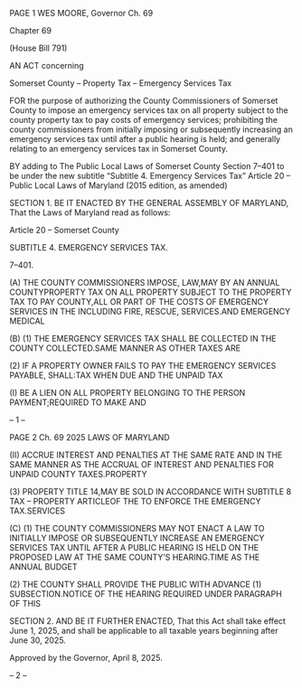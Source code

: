 PAGE 1
WES MOORE, Governor Ch. 69

Chapter 69

(House Bill 791)

AN ACT concerning

Somerset County – Property Tax – Emergency Services Tax

FOR the purpose of authorizing the County Commissioners of Somerset County to impose
an emergency services tax on all property subject to the county property tax to pay
costs of emergency services; prohibiting the county commissioners from initially
imposing or subsequently increasing an emergency services tax until after a public
hearing is held; and generally relating to an emergency services tax in Somerset
County.

BY adding to
The Public Local Laws of Somerset County
Section 7–401 to be under the new subtitle “Subtitle 4. Emergency Services Tax”
Article 20 – Public Local Laws of Maryland
(2015 edition, as amended)

SECTION 1. BE IT ENACTED BY THE GENERAL ASSEMBLY OF MARYLAND,
That the Laws of Maryland read as follows:

Article 20 – Somerset County

SUBTITLE 4. EMERGENCY SERVICES TAX.

7–401.

(A) THE COUNTY COMMISSIONERS IMPOSE, LAW,MAY BY AN ANNUAL
COUNTYPROPERTY TAX ON ALL PROPERTY SUBJECT TO THE PROPERTY TAX TO PAY
COUNTY,ALL OR PART OF THE COSTS OF EMERGENCY SERVICES IN THE INCLUDING
FIRE, RESCUE, SERVICES.AND EMERGENCY MEDICAL

(B) (1) THE EMERGENCY SERVICES TAX SHALL BE COLLECTED IN THE
COUNTY COLLECTED.SAME MANNER AS OTHER TAXES ARE

(2) IF A PROPERTY OWNER FAILS TO PAY THE EMERGENCY SERVICES
PAYABLE, SHALL:TAX WHEN DUE AND THE UNPAID TAX

(I) BE A LIEN ON ALL PROPERTY BELONGING TO THE PERSON
PAYMENT;REQUIRED TO MAKE AND

– 1 –

PAGE 2
Ch. 69 2025 LAWS OF MARYLAND

(II) ACCRUE INTEREST AND PENALTIES AT THE SAME RATE AND
IN THE SAME MANNER AS THE ACCRUAL OF INTEREST AND PENALTIES FOR UNPAID
COUNTY TAXES.PROPERTY

(3) PROPERTY TITLE 14,MAY BE SOLD IN ACCORDANCE WITH
SUBTITLE 8 TAX – PROPERTY ARTICLEOF THE TO ENFORCE THE EMERGENCY
TAX.SERVICES

(C) (1) THE COUNTY COMMISSIONERS MAY NOT ENACT A LAW TO
INITIALLY IMPOSE OR SUBSEQUENTLY INCREASE AN EMERGENCY SERVICES TAX
UNTIL AFTER A PUBLIC HEARING IS HELD ON THE PROPOSED LAW AT THE SAME
COUNTY’S HEARING.TIME AS THE ANNUAL BUDGET

(2) THE COUNTY SHALL PROVIDE THE PUBLIC WITH ADVANCE
(1) SUBSECTION.NOTICE OF THE HEARING REQUIRED UNDER PARAGRAPH OF THIS

SECTION 2. AND BE IT FURTHER ENACTED, That this Act shall take effect June
1, 2025, and shall be applicable to all taxable years beginning after June 30, 2025.

Approved by the Governor, April 8, 2025.

– 2 –